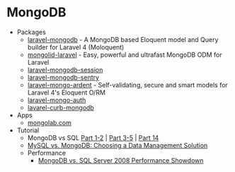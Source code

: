 # MongoDB
* Packages
    - [laravel-mongodb](http://goo.gl/4PYJbA) - A MongoDB based Eloquent model and Query builder for Laravel 4 (Moloquent)
    - [mongolid-laravel](http://goo.gl/HycEKz) - Easy, powerful and ultrafast MongoDB ODM for Laravel
    - [laravel-mongodb-session](http://goo.gl/Z5qoEC)
    - [laravel-mongodb-sentry](http://goo.gl/BaP6P9)
    - [laravel-mongo-ardent](http://goo.gl/OOQKW2) - Self-validating, secure and smart models for Laravel 4's Eloquent O/RM
    - [laravel-mongo-auth](http://goo.gl/CtynMr)
    - [lavarel-curb-mongodb](http://goo.gl/MBg5Fg)
* Apps
    - [mongolab.com](https://mongolab.com/)
* Tutorial
    - MongoDB vs SQL [Part 1-2](http://goo.gl/rnmoxn) | [Part 3-5](http://goo.gl/PFWlr3) | [Part 14](http://goo.gl/owORa7)
    - [MySQL vs. MongoDB: Choosing a Data Management Solution](http://goo.gl/osGzk7)
    - Performance
        - [MongoDB vs. SQL Server 2008 Performance Showdown](http://goo.gl/U4Xl46)
